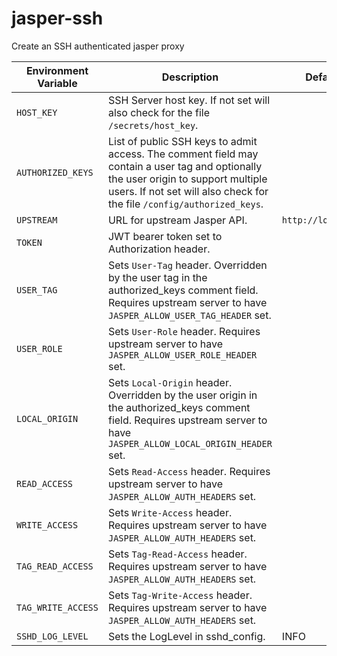 # jasper-ssh
Create an SSH authenticated jasper proxy

| Environment Variable | Description                                                                                                                                                                                                    | Default Value            |
|----------------------|----------------------------------------------------------------------------------------------------------------------------------------------------------------------------------------------------------------|--------------------------|
| `HOST_KEY`           | SSH Server host key. If not set will also check for the file `/secrets/host_key`.                                                                                                                              |                          |
| `AUTHORIZED_KEYS`    | List of public SSH keys to admit access. The comment field may contain a user tag and optionally the user origin to support multiple users. If not set will also check for the file `/config/authorized_keys`. |                          |
| `UPSTREAM`           | URL for upstream Jasper API.                                                                                                                                                                                   | `http://localhost:8081/` |
| `TOKEN`              | JWT bearer token set to Authorization header.                                                                                                                                                                  |  |
| `USER_TAG`           | Sets `User-Tag` header. Overridden by the user tag in the authorized_keys comment field. Requires upstream server to have `JASPER_ALLOW_USER_TAG_HEADER` set.                                                  |                          |
| `USER_ROLE`          | Sets `User-Role` header. Requires upstream server to have `JASPER_ALLOW_USER_ROLE_HEADER` set.                                                                                                                 |                          |
| `LOCAL_ORIGIN`       | Sets `Local-Origin` header. Overridden by the user origin in the authorized_keys comment field. Requires upstream server to have `JASPER_ALLOW_LOCAL_ORIGIN_HEADER` set.                                       |                          |
| `READ_ACCESS`        | Sets `Read-Access` header. Requires upstream server to have `JASPER_ALLOW_AUTH_HEADERS` set.                                                                                                                   |                          |
| `WRITE_ACCESS`       | Sets `Write-Access` header. Requires upstream server to have `JASPER_ALLOW_AUTH_HEADERS` set.                                                                                                                  |                          |
| `TAG_READ_ACCESS`    | Sets `Tag-Read-Access` header. Requires upstream server to have `JASPER_ALLOW_AUTH_HEADERS` set.                                                                                                               |                          |
| `TAG_WRITE_ACCESS`   | Sets `Tag-Write-Access` header. Requires upstream server to have `JASPER_ALLOW_AUTH_HEADERS` set.                                                                                                              |                          |
| `SSHD_LOG_LEVEL`     | Sets the LogLevel in sshd_config.                                                                                                                                                                              | INFO                     |

